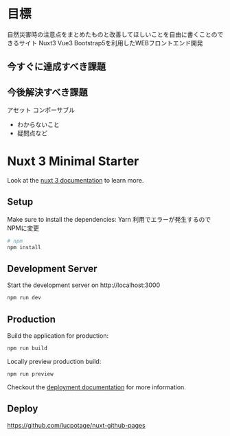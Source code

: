 # 目標
自然災害時の注意点をまとめたものと改善してほしいことを自由に書くことのできるサイト
Nuxt3 Vue3 Bootstrap5を利用したWEBフロントエンド開発

## 今すぐに達成すべき課題

## 今後解決すべき課題
アセット
コンポーサブル
- わからないこと
- 疑問点など

# Nuxt 3 Minimal Starter

Look at the [nuxt 3 documentation](https://v3.nuxtjs.org) to learn more.

## Setup

Make sure to install the dependencies:
Yarn 利用でエラーが発生するのでNPMに変更

```bash
# npm
npm install

```

## Development Server

Start the development server on http://localhost:3000

```bash
npm run dev
```

## Production

Build the application for production:

```bash
npm run build
```

Locally preview production build:

```bash
npm run preview
```

Checkout the [deployment documentation](https://v3.nuxtjs.org/guide/deploy/presets) for more information.

## Deploy

<https://github.com/lucpotage/nuxt-github-pages>

